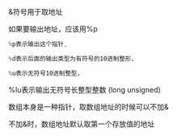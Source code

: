 &符号用于取地址

如果要输出地址，应该用%p



```javascript
%p表示输出这个指针,
```

```javascript
%d表示后面的输出类型为有符号的10进制整形，
```

```javascript
%u表示无符号10进制整型，
```

%lu表示输出无符号长整型整数 (long unsigned)

数组本身是一种指针，取数组地址的时候可以不加&

不加&时，数组地址默认取第一个存放值的地址